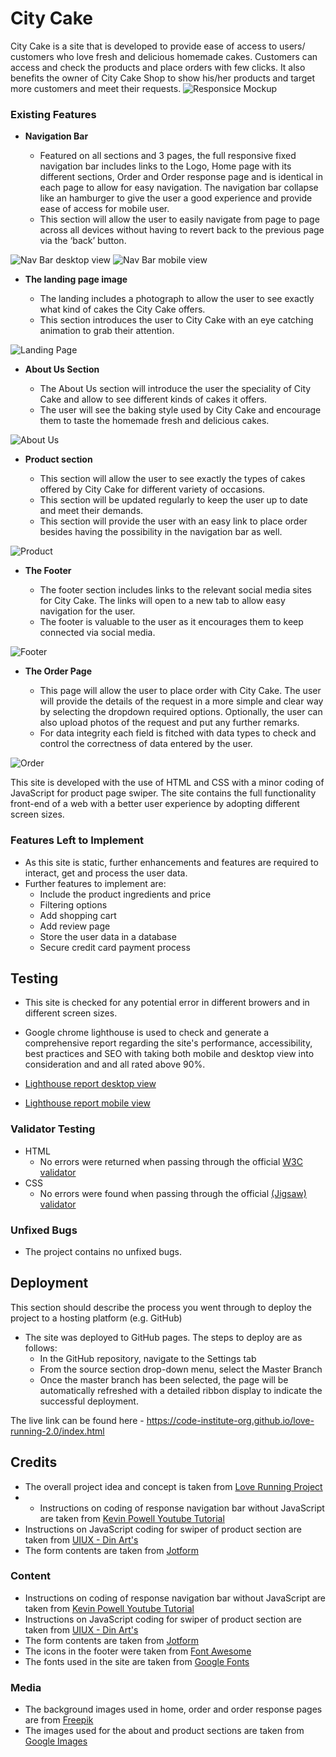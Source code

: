 # City Cake

City Cake is a site that is developed to provide ease of access to users/ customers who love fresh and delicious homemade cakes. Customers can access and check the products and place orders with few clicks. It also benefits the owner of City Cake Shop to show his/her products and target more customers and meet their requests.
![Responsice Mockup](/assets/images/City_cake_mockup.png)


### Existing Features

- __Navigation Bar__

  - Featured on all sections and 3 pages, the full responsive fixed navigation bar includes links to the Logo, Home page with its different sections, Order and Order response page and is identical in each page to allow for easy navigation. The navigation bar collapse like an hamburger to give the user a good experience and provide ease of access for mobile user.
  - This section will allow the user to easily navigate from page to page across all devices without having to revert back to the previous page via the ‘back’ button. 

![Nav Bar desktop view](/assets/images/City_cake_nav_desktop_view.png)
![Nav Bar mobile view](/assets/images/City_cake_nav_mobile_view.png)

- __The landing page image__

  - The landing includes a photograph to allow the user to see exactly what kind of cakes the City Cake offers. 
  - This section introduces the user to City Cake with an eye catching animation to grab their attention.

![Landing Page](/assets/images/City_cake_landing.png)

- __About Us Section__

  - The About Us section will introduce the user the speciality of City Cake and allow to see different kinds of cakes it offers. 
  - The user will see the baking style used by City Cake and encourage them to taste the homemade fresh and delicious cakes. 

![About Us](/assets/images/City_cake_about.png)

- __Product section__

  - This section will allow the user to see exactly the types of cakes offered by City Cake for different variety of occasions. 
  - This section will be updated regularly to keep the user up to date and meet their demands. 
  - This section will provide the user with an easy link to place order besides having the possibility in the navigation bar as well.

![Product](/assets/images/City_cake_product.png)

- __The Footer__ 

  - The footer section includes links to the relevant social media sites for City Cake. The links will open to a new tab to allow easy navigation for the user. 
  - The footer is valuable to the user as it encourages them to keep connected via social media.

![Footer](/assets/images/City_cake_footer.png)


- __The Order Page__

  - This page will allow the user to place order with City Cake. The user will provide the details of the request in a more simple and clear way by selecting the dropdown required options. Optionally, the user can also upload photos of the request and put any further remarks.
  - For data integrity each field is fitched with data types to check and control the correctness of data entered by the user.

![Order](/assets/images/City_cake_form.png)

This site is developed with the use of HTML and CSS with a minor coding of JavaScript for product page swiper. The site contains the full functionality front-end of a web with a better user experience by adopting different screen sizes.

### Features Left to Implement

- As this site is static, further enhancements and features are required to interact, get and process the user data.
- Further features to implement are:
  - Include the product ingredients and price
  - Filtering options
  - Add shopping cart
  - Add review page
  - Store the user data in a database
  - Secure credit card payment process

## Testing 

- This site is checked for any potential error in different browers and in different screen sizes. 
- Google chrome lighthouse is used to check and generate a comprehensive report regarding the site's performance, accessibility, best practices and SEO with taking both mobile and desktop view into consideration and and all rated above 90%. 

- [Lighthouse report desktop view](/lighthouse_report_desktop_view.html)
- [Lighthouse report mobile view](/lighthouse_report_mobile_view.html)

### Validator Testing 

- HTML
  - No errors were returned when passing through the official [W3C validator](https://validator.w3.org/nu/?doc=https%3A%2F%2Fcode-institute-org.github.io%2Flove-running-2.0%2Findex.html)
- CSS
  - No errors were found when passing through the official [(Jigsaw) validator](https://jigsaw.w3.org/css-validator/validator?uri=https%3A%2F%2Fvalidator.w3.org%2Fnu%2F%3Fdoc%3Dhttps%253A%252F%252Fcode-institute-org.github.io%252Flove-running-2.0%252Findex.html&profile=css3svg&usermedium=all&warning=1&vextwarning=&lang=en#css)

### Unfixed Bugs

- The project contains no unfixed bugs. 

## Deployment

This section should describe the process you went through to deploy the project to a hosting platform (e.g. GitHub) 

- The site was deployed to GitHub pages. The steps to deploy are as follows: 
  - In the GitHub repository, navigate to the Settings tab 
  - From the source section drop-down menu, select the Master Branch
  - Once the master branch has been selected, the page will be automatically refreshed with a detailed ribbon display to indicate the successful deployment. 

The live link can be found here - https://code-institute-org.github.io/love-running-2.0/index.html 


## Credits 

- The overall project idea and concept is taken from [Love Running Project](https://github.com/Code-Institute-Solutions/love-running-2.0-sourcecode)
- - Instructions on coding of response navigation bar without JavaScript are taken from [Kevin Powell Youtube Tutorial](https://www.youtube.com/watch?v=8QKOaTYvYUA/)
- Instructions on JavaScript coding for swiper of product section are taken from [UIUX - Din Art's](https://www.youtube.com/watch?v=2vdjN8HILrc&t=56s)
- The form contents are taken from [Jotform](https://www.jotform.com/)

### Content 

- Instructions on coding of response navigation bar without JavaScript are taken from [Kevin Powell Youtube Tutorial](https://www.youtube.com/watch?v=8QKOaTYvYUA/)
- Instructions on JavaScript coding for swiper of product section are taken from [UIUX - Din Art's](https://www.youtube.com/watch?v=2vdjN8HILrc&t=56s)
- The form contents are taken from [Jotform](https://www.jotform.com/)
- The icons in the footer were taken from [Font Awesome](https://fontawesome.com/)
- The fonts used in the site are taken from [Google Fonts](https://fonts.google.com/)

### Media

- The background images used in home, order and order response pages are from [Freepik](https://www.freepik.com/)
- The images used for the about and product sections are taken from [Google Images ](https://www.google.com/)